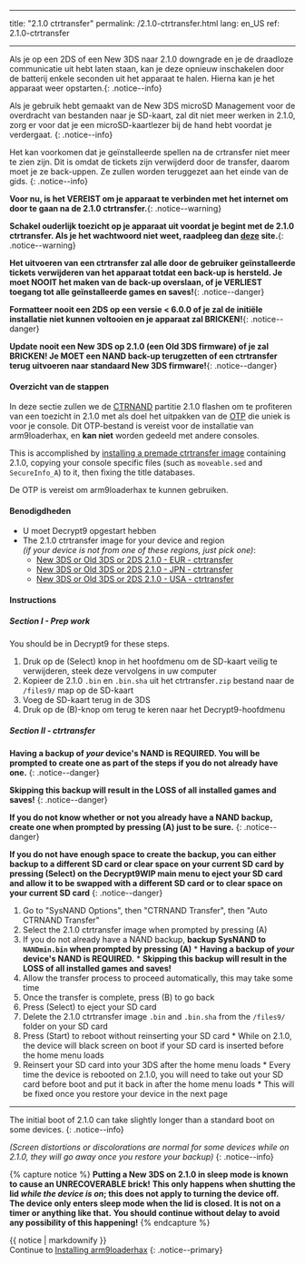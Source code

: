 * * *

title: "2.1.0 ctrtransfer" permalink: /2.1.0-ctrtransfer.html lang: en_US ref: 2.1.0-ctrtransfer

* * *

Als je op een 2DS of een New 3DS naar 2.1.0 downgrade en je de draadloze communicatie uit hebt laten staan, kan je deze opnieuw inschakelen door de batterij enkele seconden uit het apparaat te halen. Hierna kan je het apparaat weer opstarten.{: .notice--info}

Als je gebruik hebt gemaakt van de New 3DS microSD Management voor de overdracht van bestanden naar je SD-kaart, zal dit niet meer werken in 2.1.0, zorg er voor dat je een microSD-kaartlezer bij de hand hebt voordat je verdergaat. {: .notice--info}

Het kan voorkomen dat je geïnstalleerde spellen na de crtransfer niet meer te zien zijn. Dit is omdat de tickets zijn verwijderd door de transfer, daarom moet je ze back-uppen. Ze zullen worden teruggezet aan het einde van de gids. {: .notice--info}

**Voor nu, is het VEREIST om je apparaat te verbinden met het internet om door te gaan na de 2.1.0 ctrtransfer.**{: .notice--warning}

**Schakel ouderlijk toezicht op je apparaat uit voordat je begint met de 2.1.0 ctrtransfer. Als je het wachtwoord niet weet, raadpleeg dan [deze](https://mkey.salthax.org/) site.**{: .notice--warning}

**Het uitvoeren van een ctrtransfer zal alle door de gebruiker geïnstalleerde tickets verwijderen van het apparaat totdat een back-up is hersteld. Je moet NOOIT het maken van de back-up overslaan, of je VERLIEST toegang tot alle geïnstalleerde games en saves!**{: .notice--danger}

**Formatteer nooit een 2DS op een versie < 6.0.0 of je zal de initiële installatie niet kunnen voltooien en je apparaat zal BRICKEN!**{: .notice--danger}

**Update nooit een New 3DS op 2.1.0 (een Old 3DS firmware) of je zal BRICKEN! Je MOET een NAND back-up terugzetten of een ctrtransfer terug uitvoeren naar standaard New 3DS firmware!**{: .notice--danger}

#### Overzicht van de stappen

In deze sectie zullen we de [CTRNAND](https://www.3dbrew.org/wiki/Flash_Filesystem#CTR_partition) partitie 2.1.0 flashen om te profiteren van een toezicht in 2.1.0 met als doel het uitpakken van de [OTP](otp-info) die uniek is voor je console. Dit OTP-bestand is vereist voor de installatie van arm9loaderhax, en **kan niet** worden gedeeld met andere consoles.

This is accomplished by [installing a premade ctrtransfer image](https://www.reddit.com/r/3dshacks/comments/4zhe4a/) containing 2.1.0, copying your console specific files (such as `moveable.sed` and `SecureInfo_A`) to it, then fixing the title databases.

De OTP is vereist om arm9loaderhax te kunnen gebruiken.

#### Benodigdheden

* U moet Decrypt9 opgestart hebben
* The 2.1.0 ctrtransfer image for your device and region  
    *(if your device is not from one of these regions, just pick one)*: 
    * [New 3DS or Old 3DS or 2DS 2.1.0 - EUR - ctrtransfer](magnet:?xt=urn:btih:89acc9c1b488b8b38251de0ddf07975d6bd354a1&dn=2.1.0-4E%5Fctrtransfer%5Fo3ds.zip&tr=udp%3A%2F%2Ftracker.coppersurfer.tk%3A6969%2Fannounce&tr=udp%3A%2F%2Ftracker.opentrackr.org%3A1337%2Fannounce&tr=http%3A%2F%2Ftracker.opentrackr.org%3A1337%2Fannounce&tr=udp%3A%2F%2Fzer0day.ch%3A1337%2Fannounce&tr=udp%3A%2F%2Ftracker.leechers-paradise.org%3A6969%2Fannounce&tr=http%3A%2F%2Fexplodie.org%3A6969%2Fannounce&tr=udp%3A%2F%2Fexplodie.org%3A6969%2Fannounce&tr=udp%3A%2F%2F9.rarbg.com%3A2710%2Fannounce&tr=udp%3A%2F%2Fp4p.arenabg.com%3A1337%2Fannounce&tr=http%3A%2F%2Fp4p.arenabg.com%3A1337%2Fannounce&tr=udp%3A%2F%2Ftracker.aletorrenty.pl%3A2710%2Fannounce&tr=http%3A%2F%2Ftracker.aletorrenty.pl%3A2710%2Fannounce&tr=http%3A%2F%2Ftracker1.wasabii.com.tw%3A6969%2Fannounce&tr=http%3A%2F%2Ftracker.baravik.org%3A6970%2Fannounce&tr=http%3A%2F%2Ftracker.tfile.me%2Fannounce&tr=udp%3A%2F%2Ftorrent.gresille.org%3A80%2Fannounce&tr=http%3A%2F%2Ftorrent.gresille.org%2Fannounce&tr=udp%3A%2F%2Ftracker.yoshi210.com%3A6969%2Fannounce&tr=udp%3A%2F%2Ftracker.tiny-vps.com%3A6969%2Fannounce&tr=udp%3A%2F%2Ftracker.filetracker.pl%3A8089%2Fannounce) 
    * [New 3DS or Old 3DS or 2DS 2.1.0 - JPN - ctrtransfer](magnet:?xt=urn:btih:3dbb9c9c85a33c6242f424dcbaebcacdd8a5912b&dn=2.1.0-4J%5Fctrtransfer%5Fo3ds.zip&tr=udp%3A%2F%2Ftracker.coppersurfer.tk%3A6969%2Fannounce&tr=udp%3A%2F%2Ftracker.opentrackr.org%3A1337%2Fannounce&tr=http%3A%2F%2Ftracker.opentrackr.org%3A1337%2Fannounce&tr=udp%3A%2F%2Fzer0day.ch%3A1337%2Fannounce&tr=udp%3A%2F%2Ftracker.leechers-paradise.org%3A6969%2Fannounce&tr=http%3A%2F%2Fexplodie.org%3A6969%2Fannounce&tr=udp%3A%2F%2Fexplodie.org%3A6969%2Fannounce&tr=udp%3A%2F%2F9.rarbg.com%3A2710%2Fannounce&tr=udp%3A%2F%2Fp4p.arenabg.com%3A1337%2Fannounce&tr=http%3A%2F%2Fp4p.arenabg.com%3A1337%2Fannounce&tr=udp%3A%2F%2Ftracker.aletorrenty.pl%3A2710%2Fannounce&tr=http%3A%2F%2Ftracker.aletorrenty.pl%3A2710%2Fannounce&tr=http%3A%2F%2Ftracker1.wasabii.com.tw%3A6969%2Fannounce&tr=http%3A%2F%2Ftracker.baravik.org%3A6970%2Fannounce&tr=http%3A%2F%2Ftracker.tfile.me%2Fannounce&tr=udp%3A%2F%2Ftorrent.gresille.org%3A80%2Fannounce&tr=http%3A%2F%2Ftorrent.gresille.org%2Fannounce&tr=udp%3A%2F%2Ftracker.yoshi210.com%3A6969%2Fannounce&tr=udp%3A%2F%2Ftracker.tiny-vps.com%3A6969%2Fannounce&tr=udp%3A%2F%2Ftracker.filetracker.pl%3A8089%2Fannounce) 
    * [New 3DS or Old 3DS or 2DS 2.1.0 - USA - ctrtransfer](magnet:?xt=urn:btih:1609ce9ee7b0ed9b6dea0b3e7cca4fc52dad6ff4&dn=2.1.0-4U%5Fctrtransfer%5Fo3ds.zip&tr=udp%3A%2F%2Ftracker.coppersurfer.tk%3A6969%2Fannounce&tr=udp%3A%2F%2Ftracker.opentrackr.org%3A1337%2Fannounce&tr=http%3A%2F%2Ftracker.opentrackr.org%3A1337%2Fannounce&tr=udp%3A%2F%2Fzer0day.ch%3A1337%2Fannounce&tr=udp%3A%2F%2Ftracker.leechers-paradise.org%3A6969%2Fannounce&tr=http%3A%2F%2Fexplodie.org%3A6969%2Fannounce&tr=udp%3A%2F%2Fexplodie.org%3A6969%2Fannounce&tr=udp%3A%2F%2F9.rarbg.com%3A2710%2Fannounce&tr=udp%3A%2F%2Fp4p.arenabg.com%3A1337%2Fannounce&tr=http%3A%2F%2Fp4p.arenabg.com%3A1337%2Fannounce&tr=udp%3A%2F%2Ftracker.aletorrenty.pl%3A2710%2Fannounce&tr=http%3A%2F%2Ftracker.aletorrenty.pl%3A2710%2Fannounce&tr=http%3A%2F%2Ftracker1.wasabii.com.tw%3A6969%2Fannounce&tr=http%3A%2F%2Ftracker.baravik.org%3A6970%2Fannounce&tr=http%3A%2F%2Ftracker.tfile.me%2Fannounce&tr=udp%3A%2F%2Ftorrent.gresille.org%3A80%2Fannounce&tr=http%3A%2F%2Ftorrent.gresille.org%2Fannounce&tr=udp%3A%2F%2Ftracker.yoshi210.com%3A6969%2Fannounce&tr=udp%3A%2F%2Ftracker.tiny-vps.com%3A6969%2Fannounce&tr=udp%3A%2F%2Ftracker.filetracker.pl%3A8089%2Fannounce)

#### Instructions

##### Section I - Prep work

You should be in Decrypt9 for these steps.

  1. Druk op de (Select) knop in het hoofdmenu om de SD-kaart veilig te verwijderen, steek deze vervolgens in uw computer
  2. Kopieer de 2.1.0 `.bin` en `.bin.sha` uit het ctrtransfer`.zip` bestand naar de `/files9/` map op de SD-kaart
  3. Voeg de SD-kaart terug in de 3DS
  4. Druk op de (B)-knop om terug te keren naar het Decrypt9-hoofdmenu

##### Section II - ctrtransfer

**Having a backup of *your* device's NAND is REQUIRED. You will be prompted to create one as part of the steps if you do not already have one.** {: .notice--danger}

**Skipping this backup will result in the LOSS of all installed games and saves!** {: .notice--danger}

**If you do not know whether or not you already have a NAND backup, create one when prompted by pressing (A) just to be sure.** {: .notice--danger}

**If you do not have enough space to create the backup, you can either backup to a different SD card or clear space on your current SD card by pressing (Select) on the Decrypt9WIP main menu to eject your SD card and allow it to be swapped with a different SD card or to clear space on your current SD card** {: .notice--danger}

  1. Go to "SysNAND Options", then "CTRNAND Transfer", then "Auto CTRNAND Transfer"
  2. Select the 2.1.0 ctrtransfer image when prompted by pressing (A)
  3. If you do not already have a NAND backup, **backup SysNAND to `NANDmin.bin` when prompted by pressing (A)** 
    * **Having a backup of *your* device's NAND is REQUIRED.**
    * **Skipping this backup will result in the LOSS of all installed games and saves!**
  4. Allow the transfer process to proceed automatically, this may take some time
  5. Once the transfer is complete, press (B) to go back
  6. Press (Select) to eject your SD card
  7. Delete the 2.1.0 ctrtransfer image `.bin` and `.bin.sha` from the `/files9/` folder on your SD card
  8. Press (Start) to reboot without reinserting your SD card 
    * While on 2.1.0, the device will black screen on boot if your SD card is inserted before the home menu loads
  9. Reinsert your SD card into your 3DS after the home menu loads 
    * Every time the device is rebooted on 2.1.0, you will need to take out your SD card before boot and put it back in after the home menu loads
    * This will be fixed once you restore your device in the next page

* * *

The initial boot of 2.1.0 can take slightly longer than a standard boot on some devices. {: .notice--info}

*(Screen distortions or discolorations are normal for some devices while on 2.1.0, they will go away once you restore your backup)* {: .notice--info}

{% capture notice %} **Putting a New 3DS on 2.1.0 in sleep mode is known to cause an UNRECOVERABLE brick!** **This only happens when shutting the lid *while the device is on*; this does not apply to turning the device off.** **The device only enters sleep mode when the lid is closed. It is not on a timer or anything like that.** **You should continue without delay to avoid any possibility of this happening!** {% endcapture %}<div class="notice--danger">{{ notice | markdownify }}</div>Continue to [Installing arm9loaderhax](installing-arm9loaderhax) {: .notice--primary}